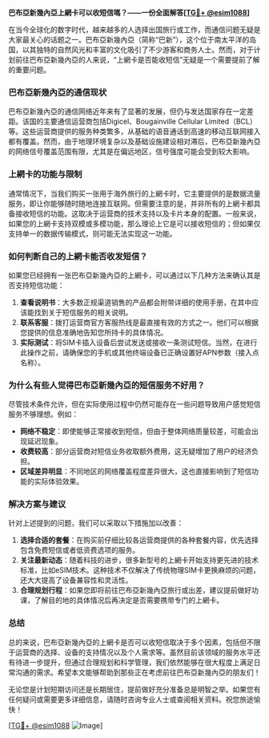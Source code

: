 **巴布亞新幾內亞上網卡可以收短信嗎？——一份全面解答[[TG💪+ @esim1088](https://t.me/s/esim1088)]**

在当今全球化的数字时代，越来越多的人选择出国旅行或工作，而通信问题无疑是大家最关心的话题之一。巴布亞新幾內亞（简称“巴新”），这个位于南太平洋的岛国，以其独特的自然风光和丰富的文化吸引了不少游客和商务人士。然而，对于计划前往巴布亞新幾內亞的人来说，“上網卡是否能收短信”无疑是一个需要提前了解的重要问题。

### 巴布亞新幾內亞的通信现状

巴布亞新幾內亞的通信网络近年来有了显著的发展，但仍与发达国家存在一定差距。该国的主要通信运营商包括Digicel、Bougainville Cellular Limited（BCL）等。这些运营商提供的服务种类繁多，从基础的语音通话到高速的移动互联网接入都有覆盖。然而，由于地理环境复杂以及基础设施建设相对滞后，巴布亞新幾內亞的网络信号覆盖范围有限，尤其是在偏远地区，信号强度可能会受到较大影响。

### 上網卡的功能与限制

通常情况下，当我们购买一张用于海外旅行的上網卡时，它主要提供的是数据流量服务，即让你能够随时随地连接互联网。但需要注意的是，并非所有的上網卡都具备接收短信的功能。这取决于运营商的技术支持以及卡片本身的配置。一般来说，如果您的上網卡支持双模或多模功能，那么理论上它是可以接收短信的；但如果仅支持单一的数据传输模式，则可能无法实现这一功能。

### 如何判断自己的上網卡能否收发短信？

如果您已经拥有一张巴布亞新幾內亞的上網卡，可以通过以下几种方法来确认其是否支持短信功能：

1. **查看说明书**：大多数正规渠道销售的产品都会附带详细的使用手册，在其中应该能找到关于短信服务的相关说明。
2. **联系客服**：拨打运营商官方客服热线是最直接有效的方式之一。他们可以根据您提供的信息准确地告知您所持卡的具体情况。
3. **实际测试**：将SIM卡插入设备后尝试发送或接收一条测试短信。当然，在进行此操作之前，请确保您的手机或其他终端设备已正确设置好APN参数（接入点名称）。

### 为什么有些人觉得巴布亞新幾內亞的短信服务不好用？

尽管技术条件允许，但在实际使用过程中仍然可能存在一些问题导致用户感觉短信服务不够理想。例如：
- **网络不稳定**：即使能够正常接收到短信，但由于整体网络质量较差，可能会出现延迟现象。
- **收费较高**：部分运营商对短信业务收取额外费用，这无疑增加了用户的经济负担。
- **区域差异明显**：不同地区的网络覆盖程度差异很大，这也直接影响到了短信功能的实际体验效果。

### 解决方案与建议

针对上述提到的问题，我们可以采取以下措施加以改善：

1. **选择合适的套餐**：在购买前仔细比较各运营商提供的各种套餐内容，优先选择包含免费短信或者低资费选项的服务。
2. **关注最新动态**：随着科技的进步，很多新型号的上網卡开始支持更先进的技术标准，比如eSIM技术。这种技术不仅解决了传统物理SIM卡更换麻烦的问题，还大大提高了设备兼容性和灵活性。
3. **合理规划行程**：如果您即将前往巴布亞新幾內亞旅行或出差，建议提前做好功课，了解目的地的具体情况后再决定是否需要携带专门的上網卡。

### 总结

总的来说，巴布亞新幾內亞的上網卡是否可以收短信取决于多个因素，包括但不限于运营商的选择、设备的支持情况以及个人需求等。虽然目前该领域的服务水平还有待进一步提升，但通过合理规划和科学管理，我们依然能够在很大程度上满足日常沟通的需求。希望本文能够帮助到那些正在考虑前往巴布亞新幾內亞的朋友们！

无论您是计划短期访问还是长期居住，提前做好充分准备总是明智之举。如果您有任何疑问或需要更多详细信息，请随时咨询专业人士或查阅相关资料。祝您旅途愉快！

[[TG💪+ @esim1088](https://t.me/s/esim1088) ![Image](https://i.postimg.cc/4NQfJmqS/Snipaste-2025-05-13-00-14-12.png)]